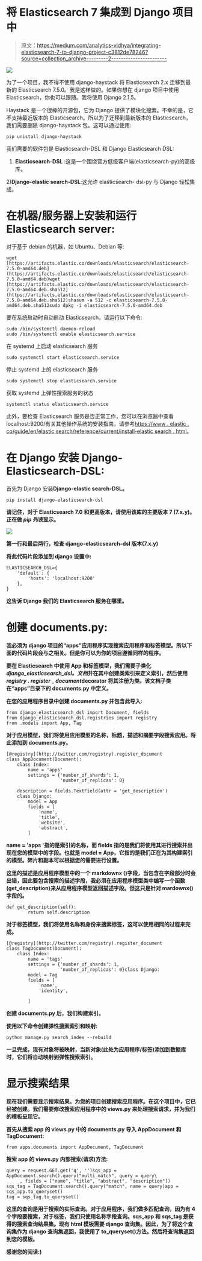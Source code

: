 # 将 Elasticsearch 7 集成到 Django 项目中

> 原文：<https://medium.com/analytics-vidhya/integrating-elasticsearch-7-to-django-project-c3812de78246?source=collection_archive---------2----------------------->

![](img/b76ce65df8e2fca9236cd33b25e888dc.png)

为了一个项目，我不得不使用 django-haystack 将 Elasticsearch 2.x 迁移到最新的 Elasticsearch 7.5.0。我是这样做的。如果你想在 django 项目中使用 Elasticsearch，你也可以跟随。我将使用 Django 2.1.5。

Haystack 是一个很棒的开源包，它为 Django 提供了模块化搜索。不幸的是，它不支持最近版本的 Elasticsearch。所以为了迁移到最新版本的 Elasticsearch，我们需要删除 django-haystack 包。这可以通过使用:

```
pip unistall django-haystack
```

我们需要的软件包是 Elasticsearch-DSL 和 Django Elasticsearch DSL:

1) **Elasticsearch-DSL** :这是一个围绕官方低级客户端(elasticsearch-py)的高级库。

2)**Django-elastic search-DSL**:这允许 elasticsearch- dsl-py 与 Django 轻松集成。

# 在机器/服务器上安装和运行 Elasticsearch server:

对于基于 debian 的机器，如 Ubuntu、Debian 等:

```
wget [https://artifacts.elastic.co/downloads/elasticsearch/elasticsearch-7.5.0-amd64.deb](https://artifacts.elastic.co/downloads/elasticsearch/elasticsearch-7.5.0-amd64.deb)wget [https://artifacts.elastic.co/downloads/elasticsearch/elasticsearch-7.5.0-amd64.deb.sha512](https://artifacts.elastic.co/downloads/elasticsearch/elasticsearch-7.5.0-amd64.deb.sha512)shasum -a 512 -c elasticsearch-7.5.0-amd64.deb.sha512sudo dpkg -i elasticsearch-7.5.0-amd64.deb
```

要在系统启动时自动启动 Elasticsearch，请运行以下命令:

```
sudo /bin/systemctl daemon-reload
sudo /bin/systemctl enable elasticsearch.service
```

在 systemd 上启动 elasticsearch 服务

```
sudo systemctl start elasticsearch.service
```

停止 systemd 上的 elasticsearch 服务

```
sudo systemctl stop elasticsearch.service
```

获取 systemd 上弹性搜索服务的状态

```
systemctl status elasticsearch.service
```

此外，要检查 Elasticsearch 服务是否正常工作，您可以在浏览器中查看 localhost:9200/有关其他操作系统的安装指南，请参考[https://www . elastic . co/guide/en/elastic search/reference/current/install-elastic search . html](https://www.elastic.co/guide/en/elasticsearch/reference/current/install-elasticsearch.html)。

# 在 Django 安装 Django-Elasticsearch-DSL:

首先为 Django 安装**Django-elastic search-DSL。**

```
pip install django-elasticsearch-dsl
```

**请记住，对于 Elasticsearch 7.0 和更高版本，请使用该库的主要版本 7 (7.x.y)。正在做 *pip 列表*显示。**

**![](img/cc5b04bd43556bdd45e206a58f4b470d.png)**

**第一行和最后两行，检查 django-elasticsearch-dsl 版本(7.x.y)**

**将此代码片段添加到 django 设置中:**

```
ELASTICSEARCH_DSL={
    'default': {
        'hosts': 'localhost:9200'
    },
}
```

**这告诉 Django 我们的 Elasticsearch 服务在哪里。**

# **创建 documents.py:**

**我必须为 django 项目的“apps”应用程序实现搜索应用程序和标签模型。所以下面的代码片段会与之相关。但是你可以为你的项目遵循同样的程序。**

**要在 Elasticsearch 中使用 App 和标签模型，我们需要子类化 *django_elasticsearch_dsl。文档*并在其中创建类索引来定义索引，然后使用*registry . register _ document*decorator 将其注册为类。该文档子类在“apps”目录下的 documents.py 中定义。**

**在您的应用程序目录中创建 documents.py 并包含此导入:**

```
from django_elasticsearch_dsl import Document, fields
from django_elasticsearch_dsl.registries import registry
from .models import App, Tag
```

**对于应用模型，我们将使用应用模型的名称，标题，描述和摘要字段搜索应用。将此添加到 documents.py。**

```
[@registry](http://twitter.com/registry).register_document
class AppDocument(Document):
    class Index:
        name = 'apps'
        settings = {'number_of_shards': 1,
                    'number_of_replicas': 0}

    description = fields.TextField(attr = 'get_description')
    class Django:
        model = App
        fields = [
            'name',
            'title',
            'website',
            'abstract',
        ]
```

**name = 'apps '指的是索引的名称，而 fields 指的是我们将使用其进行搜索并出现在您的模型中的字段。也就是 model = App，它指的是我们正在为其构建索引的模型。碎片和副本可以根据您的需要进行设置。**

**这里的描述是应用程序模型中的一个 markdownx ()字段，当包含在字段部分时会出错，因此要包含搜索的描述字段，我必须在应用程序模型类中编写一个函数(get_description)来从应用程序模型返回描述字段。但这只是针对 mardownx()字段的。**

```
def get_description(self):
        return self.description
```

**对于标签模型，我们将使用名称和身份来搜索标签，这可以使用相同的过程来完成。**

```
[@registry](http://twitter.com/registry).register_document
class TagDocument(Document):
    class Index:
        name = 'tags'
        settings = {'number_of_shards': 1,
                    'number_of_replicas': 0}class Django:
        model = Tag
        fields = [
            'name',
            'identity',

        ]
```

**创建 documents.py 后，我们构建索引。**

****使用以下命令创建弹性搜索索引和映射:****

```
python manage.py search_index --rebuild
```

**一旦完成，现有对象将被映射，当新对象(此处为应用程序/标签)添加到数据库时，它们将自动映射到弹性搜索索引。**

# **显示搜索结果**

**现在我们需要显示搜索结果。为您的项目创建搜索应用程序。在这个项目中，它已经被创建。我们需要修改搜索应用程序中的 views.py 来处理搜索请求，并为我们的模板呈现它。**

**首先从搜索 app 的 views.py 中的 documents.py 导入 AppDocument 和 TagDocument:**

```
from apps.documents import AppDocument, TagDocument
```

**搜索 app 的 views.py 内部搜索(请求)方法:**

```
query = request.GET.get('q', '')sqs_app = AppDocument.search().query("multi_match", query = query\
     , fields = ["name", "title", "abstract", "description"])
sqs_tag = TagDocument.search().query("match", name = query)app = sqs_app.to_queryset()
tag = sqs_tag.to_queryset()
```

**这里的查询是用于搜索的实际查询。对于应用程序，我们做多匹配查询，因为有 4 个字段要搜索，对于标签，我们只使用名称字段查询。sqs_app 和 sqs_tag 是获得的搜索查询结果集。现有 html 模板需要 django 查询集。因此，为了将这个查询集作为 django 查询集返回，我使用了 to_queryset()方法。然后将查询集返回到您的模板。**

**感谢您的阅读:)**